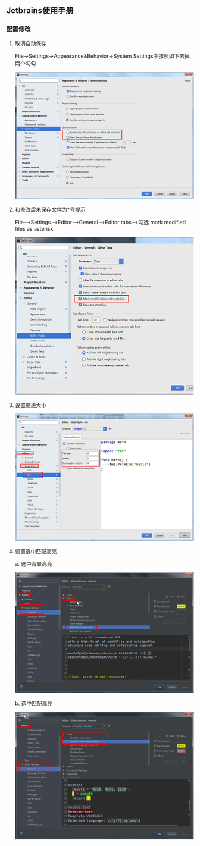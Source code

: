 ## Jetbrains使用手册

### 配置修改

1. 取消自动保存

   File->Settings->Appearance&Behavior->System Settings中按照如下去掉两个勾勾

   ![](./picture/取消自动保存.png)

2. 和修改后未保存文件为*号提示

   File—->Settings—–>Editor—->General—->Editor tabs—->勾选 mark modified files as asterisk

   ![](./picture/修改未保存提示.png)

3. 设置缩进大小

   ![](./picture/设置缩进大小.png)

4. 设置选中匹配高亮

   a. 选中背景高亮

   ![](./picture/选中背景高亮.png)

   b. 选中匹配高亮

   ![](./picture/选中匹配高亮.png)